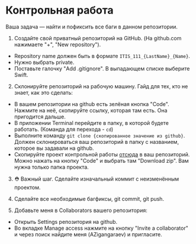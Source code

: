 # Контрольная работа

Ваша задача — найти и пофиксить все баги в данном репозитории.

1. Создайте свой приватный репозиторий на GitHub. (На github.com нажимаете "+", "New repository").

* Repository name должен быть в формате `ITIS_111_{LastName}_{Name}`. 
* Нужно выбрать private. 
* Поставьте галочку "Add .gitignore". В выпадающем списке выберите Swift.

2. Склонируйте репозиторий на рабочую машину. Гайд для тех, кто не знает, как это сделать:

* В вашем репозитории на github есть зелёная кнопка "Code". Нажмите на неё, скопируйте ссылку, которая там есть. Она пригодится дальше.
* В приложении Terminal перейдите в папку, в которой будете работать. (Команда для перехода - `cd`)
* Выполните команду `git clone {скопированное значение из github}`. Должен склонироваться ваш репозиторий в папку с названием, которое вы задавали на github.
* Скопируйте проект контрольной работы [отсюда](https://github.com/AZigangaraev/ITIS_2020_111) в ваш репозиторий. Можно нажать на кнопку "Code" и выбрать там "Download zip". Вам нужна только папка проекта.
 
3. ⛑ Важный шаг. Сделайте изначальный коммит с неизменённым проектом.
4. Сделайте все необходимые багфиксы, git commit, git push.

5. Добавьте меня в Collaborators вашего репозитория:

* Открыть Settings репозитория на github.
* Во вкладке Manage access нажмите на кнопку "Invite a collaborator" и через поиск найдите меня (AZigangaraev) и пригласите.
